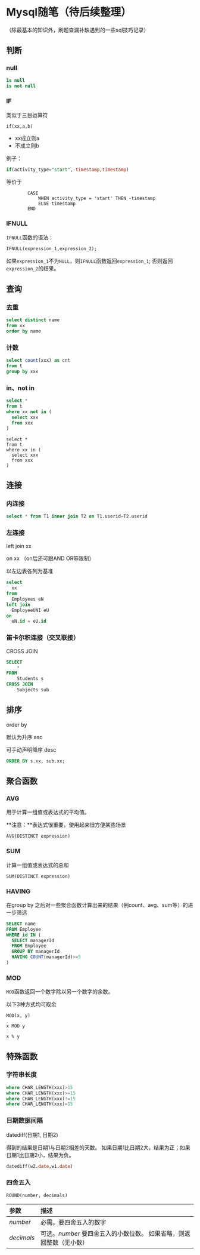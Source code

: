 # Mysql随笔（待后续整理）

（除最基本的知识外，刷题查漏补缺遇到的一些sql技巧记录）

## 判断

### null

```sql
is null
is not null
```

### IF

类似于三目运算符

`if(xx,a,b)`

- xx成立则a
- 不成立则b

例子：

```sql
if(activity_type="start",-timestamp,timestamp)
```

等价于

```mysql
        CASE
            WHEN activity_type = 'start' THEN -timestamp
            ELSE timestamp
        END
```

### IFNULL

`IFNULL`函数的语法：

```sql
IFNULL(expression_1,expression_2);
```

如果`expression_1`不为`NULL`，则`IFNULL`函数返回`expression_1`; 否则返回`expression_2`的结果。

## 查询

### 去重

```sql
select distinct name
from xx
order by name
```

### 计数

```sql
select count(xxx) as cnt 
from t
group by xxx
```

### **in、not in**

```sql
select *
from t
where xx not in (
  select xxx
  from xxx
)
```

``````mysql
select *
from t
where xx in (
  select xxx
  from xxx
)
``````

## 连接

### 内连接

```sql
select * from T1 inner join T2 on T1.userid=T2.userid
```

### **左连接**

left join xx

on xx   （on后还可跟AND OR等限制）

以左边表各列为基准

```sql
select 
  xx
from
  Employees eN
left join
  EmployeeUNI eU
on 
  eN.id = eU.id
```

### 笛卡尔积连接（交叉联接）

CROSS JOIN

```sql
SELECT 
    *
FROM
    Students s
CROSS JOIN
    Subjects sub
```

## 排序

order by

默认为升序 asc

可手动声明降序 desc

```sql
ORDER BY s.xx, sub.xx;
```

## **聚合**函数

### AVG

用于计算一组值或表达式的平均值。

**注意：**表达式很重要，使用起来很方便某些场景

```mysql
AVG(DISTINCT expression)
```

### SUM

计算一组值或表达式的总和

```mysql
SUM(DISTINCT expression)
```

### HAVING

在group by 之后对一些聚合函数计算出来的结果（例count、avg、sum等）的进一步筛选

```sql
SELECT name 
FROM Employee
WHERE id IN (
  SELECT managerId
  FROM Employee
  GROUP BY managerId
  HAVING COUNT(managerId)>=5
)
```

### MOD

`MOD`函数返回一个数字除以另一个数字的余数。

以下3种方式均可取余

```mysql
MOD(x, y)

x MOD y

x % y
```

## 特殊函数

### **字符串长度**

```sql
where CHAR_LENGTH(xxx)>15
where CHAR_LENGTH(xxx)>=15
where CHAR_LENGTH(xxx)!=15
where CHAR_LENGTH(xxx)=15
```

### **日期数据间隔**

datediff(日期1, 日期2)

得到的结果是日期1与日期2相差的天数。 如果日期1比日期2大，结果为正；如果日期1比日期2小，结果为负。

```sql
datediff(w2.date,w1.date)
```

### 四舍五入

```mysql
ROUND(number, decimals)
```

| 参数       | 描述                                                         |
| :--------- | :----------------------------------------------------------- |
| *number*   | 必需。要四舍五入的数字                                       |
| *decimals* | 可选。*number* 要四舍五入的小数位数。 如果省略，则返回整数（无小数） |


